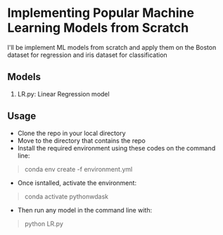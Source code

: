 # Implementing Popular Machine Learning Models from Scratch

I'll be implement ML models from scratch and apply them on the Boston dataset for regression and iris dataset for classification

## Models

1. LR.py: Linear Regression model

## Usage

- Clone the repo in your local directory 
- Move to the directory that contains the repo
- Install the required environment using these codes on the command line:

> conda env create -f environment.yml

- Once isntalled, activate the environment:

> conda activate pythonwdask

- Then run any model in the command line with:

> python LR.py 


